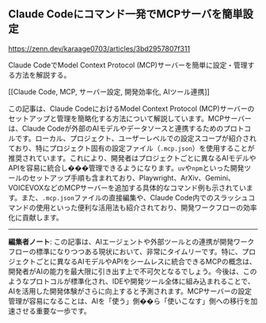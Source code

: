 ## Claude Codeにコマンド一発でMCPサーバを簡単設定

https://zenn.dev/karaage0703/articles/3bd2957807f311

Claude CodeでModel Context Protocol (MCP)サーバーを簡単に設定・管理する方法を解説する。

[[Claude Code, MCP, サーバー設定, 開発効率化, AIツール連携]]

この記事は、Claude CodeにおけるModel Context Protocol (MCP)サーバーのセットアップと管理を簡略化する方法について解説しています。MCPサーバーは、Claude Codeが外部のAIモデルやデータソースと連携するためのプロトコルです。ローカル、プロジェクト、ユーザーレベルでの設定スコープが紹介されており、特にプロジェクト固有の設定ファイル（`.mcp.json`）を使用することが推奨されています。これにより、開発者はプロジェクトごとに異なるAIモデルやAPIを容易に統合し���管理できるようになります。`uv`や`npm`といった開発ツールのセットアップ手順も含まれており、Playwright、ArXiv、Gemini、VOICEVOXなどのMCPサーバーを追加する具体的なコマンド例も示されています。また、`.mcp.json`ファイルの直接編集や、Claude Code内でのスラッシュコマンドの使用といった便利な活用法も紹介されており、開発ワークフローの効率化に貢献します。

---

**編集者ノート**: この記事は、AIエージェントや外部ツールとの連携が開発ワークフローの標準になりつつある現状において、非常にタイムリーです。特に、プロジェクトごとに異なるAIモデルやAPIをシームレスに統合できるMCPの概念は、開発者がAIの能力を最大限に引き出す上で不可欠となるでしょう。今後は、このようなプロトコルが標準化され、IDEや開発ツール全体に組み込まれることで、AIを活用した開発体験がさらに向上すると予測されます。MCPサーバーの設定管理が容易になることは、AIを「使う」側��ら「使いこなす」側への移行を加速させる重要な一歩です。